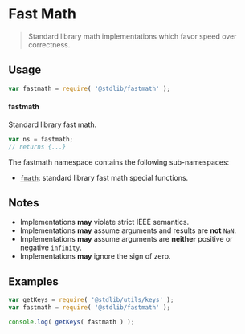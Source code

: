 <!--

@license Apache-2.0

Copyright (c) 2018 The Stdlib Authors.

Licensed under the Apache License, Version 2.0 (the "License");
you may not use this file except in compliance with the License.
You may obtain a copy of the License at

   http://www.apache.org/licenses/LICENSE-2.0

Unless required by applicable law or agreed to in writing, software
distributed under the License is distributed on an "AS IS" BASIS,
WITHOUT WARRANTIES OR CONDITIONS OF ANY KIND, either express or implied.
See the License for the specific language governing permissions and
limitations under the License.

-->

# Fast Math

> Standard library math implementations which favor speed over correctness.

<section class="usage">

## Usage

```javascript
var fastmath = require( '@stdlib/fastmath' );
```

#### fastmath

Standard library fast math.

```javascript
var ns = fastmath;
// returns {...}
```

The fastmath namespace contains the following sub-namespaces:

<!-- <toc pattern="*"> -->

<div class="namespace-toc">

-   <span class="signature">[`fmath`][@stdlib/fastmath/special]</span><span class="delimiter">: </span><span class="description">standard library fast math special functions.</span>

</div>

<!-- </toc> -->

</section>

<!-- /.usage -->

<!-- Package notes. Make sure to keep an empty line after the `section` element and another before the `/section` close. -->

<section class="notes">

## Notes

-   Implementations **may** violate strict IEEE semantics.
-   Implementations **may** assume arguments and results are **not** `NaN`.
-   Implementations **may** assume arguments are **neither** positive or negative `infinity`.
-   Implementations **may** ignore the sign of zero. 

</section>

<!-- /.notes -->

<section class="examples">

## Examples

<!-- TODO: better examples -->

<!-- eslint no-undef: "error" -->

```javascript
var getKeys = require( '@stdlib/utils/keys' );
var fastmath = require( '@stdlib/fastmath' );

console.log( getKeys( fastmath ) );
```

</section>

<!-- /.examples -->

<section class="links">

<!-- <toc-links> -->

[@stdlib/fastmath/special]: https://github.com/stdlib-js/stdlib/tree/develop/lib/node_modules/%40stdlib/fastmath/special

<!-- </toc-links> -->

</section>

<!-- /.links -->
